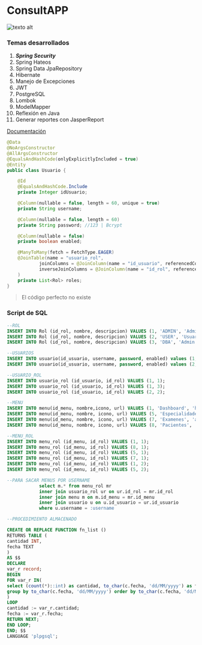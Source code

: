 # ConsultAPP
![texto alt](https://www.brainandlife.org/siteassets/online-exclusives/covid-19/telehealth-computer-main.jpg) 
### Temas desarrollados
1. ***Spring Security***
2. Spring Hateos
3. Spring Data JpaRepository
4. Hibernate
5. Manejo de Excepciones
6. JWT
7. PostgreSQL
8. Lombok
9. ModelMapper
10. Reflexión en Java
11. Generar reportes con JasperReport

[Documentación](https://docs.spring.io/spring-boot/docs/current/reference/htmlsingle/)

```java
@Data
@NoArgsConstructor
@AllArgsConstructor
@EqualsAndHashCode(onlyExplicitlyIncluded = true)
@Entity
public class Usuario {

    @Id
    @EqualsAndHashCode.Include
    private Integer idUsuario;

    @Column(nullable = false, length = 60, unique = true)
    private String username;

    @Column(nullable = false, length = 60)
    private String password; //123 | Bcrypt

    @Column(nullable = false)
    private boolean enabled;

    @ManyToMany(fetch = FetchType.EAGER)
    @JoinTable(name = "usuario_rol",
            joinColumns = @JoinColumn(name = "id_usuario", referencedColumnName = "idUsuario"),
            inverseJoinColumns = @JoinColumn(name = "id_rol", referencedColumnName = "idRol")
    )
    private List<Rol> roles;
}
```

> El código perfecto no existe


### Script de SQL
```sql
--ROL
INSERT INTO Rol (id_rol, nombre, descripcion) VALUES (1, 'ADMIN', 'Administrador');
INSERT INTO Rol (id_rol, nombre, descripcion) VALUES (2, 'USER', 'Usuario');
INSERT INTO Rol (id_rol, nombre, descripcion) VALUES (3, 'DBA', 'Admin de bd');

--USUARIOS
INSERT INTO usuario(id_usuario, username, password, enabled) values (1, 'admin@gmail.com', '$2a$10$ju20i95JTDkRa7Sua63JWOChSBc0MNFtG/6Sps2ahFFqN.HCCUMW.', '1');
INSERT INTO usuario(id_usuario, username, password, enabled) values (2, 'usuario@gmail.com', '$2a$10$ju20i95JTDkRa7Sua63JWOChSBc0MNFtG/6Sps2ahFFqN.HCCUMW.', '1');

--USUARIO_ROL
INSERT INTO usuario_rol (id_usuario, id_rol) VALUES (1, 1);
INSERT INTO usuario_rol (id_usuario, id_rol) VALUES (1, 3);
INSERT INTO usuario_rol (id_usuario, id_rol) VALUES (2, 2);

--MENU
INSERT INTO menu(id_menu, nombre,icono, url) VALUES (1, 'Dashboard', 'home', '/pages/dashboard');
INSERT INTO menu(id_menu, nombre, icono, url) VALUES (5, 'Especialidades', 'star_rate', '/pages/especialidad');
INSERT INTO menu(id_menu, nombre, icono, url) VALUES (7, 'Examenes', 'assignment', '/pages/examen');
INSERT INTO menu(id_menu, nombre, icono, url) VALUES (8, 'Pacientes', 'accessibility', '/pages/paciente');

--MENU_ROL
INSERT INTO menu_rol (id_menu, id_rol) VALUES (1, 1);
INSERT INTO menu_rol (id_menu, id_rol) VALUES (8, 1);
INSERT INTO menu_rol (id_menu, id_rol) VALUES (5, 1);
INSERT INTO menu_rol (id_menu, id_rol) VALUES (7, 1);
INSERT INTO menu_rol (id_menu, id_rol) VALUES (1, 2);
INSERT INTO menu_rol (id_menu, id_rol) VALUES (5, 2);

--PARA SACAR MENUS POR USERNAME
            select m.* from menu_rol mr
            inner join usuario_rol ur on ur.id_rol = mr.id_rol
            inner join menu m on m.id_menu = mr.id_menu
            inner join usuario u on u.id_usuario = ur.id_usuario
            where u.username = :username


```
```sql
--PROCEDIMIENTO ALMACENADO

CREATE OR REPLACE FUNCTION fn_list ()
RETURNS TABLE (
cantidad INT,
fecha TEXT
)
AS $$
DECLARE
var_r record;
BEGIN
FOR var_r IN(
select (count(*)::int) as cantidad, to_char(c.fecha, 'dd/MM/yyyy') as fecha from consulta c
group by to_char(c.fecha, 'dd/MM/yyyy') order by to_char(c.fecha, 'dd/MM/yyyy') asc
)  
LOOP
cantidad := var_r.cantidad;
fecha := var_r.fecha;
RETURN NEXT;
END LOOP;
END; $$
LANGUAGE 'plpgsql';
```